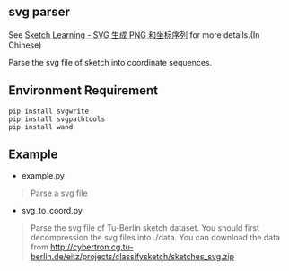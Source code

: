 ## svg parser
See [Sketch Learning - SVG 生成 PNG 和坐标序列](http://mp.blog.csdn.net/mdeditor/index/79182228) for more details.(In Chinese)

Parse the svg file of sketch into coordinate sequences. 

## Environment Requirement

```
pip install svgwrite
pip install svgpathtools
pip install wand
```

## Example
- example.py
>Parse a svg file

- svg_to_coord.py
>Parse the svg file of Tu-Berlin sketch dataset.
>You should first decompression the svg files into ./data. You can download the data from http://cybertron.cg.tu-berlin.de/eitz/projects/classifysketch/sketches_svg.zip






